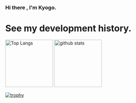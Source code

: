 ### Hi there , I'm Kyogo.

# See my development history.





<p align="left"> 
  <img alt="Top Langs" height="150px" src="https://github-readme-stats.vercel.app/api/top-langs/?username=Kyo-G-Ray&layout=compact&theme=dark" />
  <img alt="github stats" height="150px" src="https://github-readme-stats.vercel.app/api?username=Kyo-G-Ray&theme=dark&show_icons=true" />
</p>


[![trophy](https://github-profile-trophy.vercel.app/?username=Kyo-G-Ray&theme=dark&column=7)](https://github.com/ryo-ma/github-profile-trophy)
